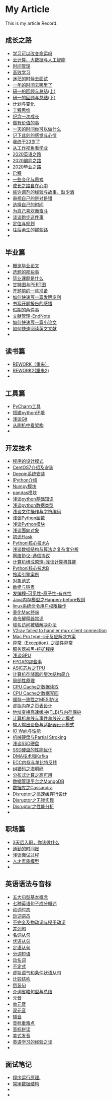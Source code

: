 # My Article

This is my article Record.


## 成长之路
- [学习可以改变命运吗](1-成长之路/01-学习可以改变命运吗.md)
- [云计算、大数据与人工智能](1-成长之路/02-云计算、大数据与人工智能.md)
- [时间管理](1-成长之路/03-时间管理.md)
- [高效学习](1-成长之路/04-高效学习.md)
- [迷茫的时候去面试](1-成长之路/05-迷茫的时候去面试.md)
- [一年的时间去哪里了](1-成长之路/06-一年的时间去哪里了.md)
- [研一的回顾与总结(上)](1-成长之路/07-研一的回顾与总结(上).md)
- [研一的回顾与总结(下)](1-成长之路/08-研一的回顾与总结(下).md)
- [计划与变化](1-成长之路/09-计划与变化.md)
- [工程思维](1-成长之路/10-工程思维.md)
- [纪念一次成长](1-成长之路/11-纪念一次成长.md)
- [做有价值的事](1-成长之路/12-做有价值的事.md)
- [一天的时间你可以做什么](1-成长之路/13-一天的时间你可以做什么.md)
- [记下此刻的感觉与心情](1-成长之路/14-记下此刻的感觉与心情.md)
- [我终于23岁了](1-成长之路/15-我终于23岁了.md)
- [从工作视角看学业](1-成长之路/16-从工作视角看学业.md)
- [2020英语之路](1-成长之路/17-2020英语之路.md)
- [2020编程之路](1-成长之路/18-2020编程之路.md)
- [2020毕业之路](1-成长之路/19-2020毕业之路.md)
- [启程](1-成长之路/20-启程.md)
- [一些变化与思考](1-成长之路/21-一些变化与思考.md)
- [成长之路自在心中](1-成长之路/22-成长之路自在心中.md)
- [些许调剂的经验与故事，缺少酒](1-成长之路/23-些许调剂的经验与故事，缺少酒.md)
- [审视自己的是对是错](1-成长之路/24-审视自己的是对是错.md)
- [选择自己的时间](1-成长之路/25-选择自己的时间.md)
- [为自己喜欢而奋斗](1-成长之路/26-为自己喜欢而奋斗.md)
- [谈谈跑步这件事](1-成长之路/27-谈谈跑步这件事.md)
- [定位与规划](1-成长之路/28-定位与规划.md)
- [往后余生的那些路](1-成长之路/29-往后余生的那些路.md)
- [](1-成长之路/)



## 毕业篇
- [概览毕业论文](2-毕业篇/1-毕业篇-概览毕业论文.md)
- [选题的那些事](2-毕业篇/2-毕业篇-选题的那些事.md)
- [毕业课题是什么](2-毕业篇/3-毕业篇-毕业课题是什么.md)
- [甘特图与PERT图](2-毕业篇/4-毕业篇-甘特图与PERT图.md)
- [开题前的一些准备](2-毕业篇/5-毕业篇-开题前的一些准备.md)
- [如何快速写一篇发明专利](2-毕业篇/6-毕业篇-如何快速写一篇发明专利.md)
- [书写开题报告的感悟](2-毕业篇/7-毕业篇-书写开题报告的感悟.md)
- [假期的两件事](2-毕业篇/8-毕业篇-假期的两件事.md)
- [文献管理-EndNote](2-毕业篇/9-毕业篇-文献管理-EndNote.md)
- [如何快速写一篇小论文](2-毕业篇/10-如何快速写一篇小论文.md)
- [如何快速阅读英文文献](2-毕业篇/11-如何快速阅读英文文献.md)
- [](2-毕业篇/)





## 读书篇
- [REWORK（重来）](3-读书篇/1-读书篇-REWORK（重来）.md)
- [REWORK2(重来2)](3-读书篇/2-读书篇-REWORK2(重来2).md)
- [](3-读书篇/)




## 工具篇
- [PyCharm工具](4-工具篇/01-PyCharm工具.md)
- [搭建python环境](4-工具篇/02-搭建python环境.md)
- [浅谈Git](4-工具篇/03-工具-浅谈Git.md)
- [从刷机中看架构](4-工具篇/04-工具篇-从刷机中看架构.md)
- [](4-工具篇/)




## 开发技术
- [程序的设计模式](5-开发技术/01-开发技术-程序的设计模式.md)
- [CentOS7介绍及安装](5-开发技术/02-开发技术-CentOS7介绍及安装.md)
- [Deepin系统安装](5-开发技术/04-开发技术-Deepin系统安装.md)
- [IPython介绍](5-开发技术/05-开发技术-IPython介绍.md)
- [Numpy模块](5-开发技术/06-开发技术-Numpy模块.md)
- [pandas模块](5-开发技术/07-开发技术-pandas模块.md)
- [浅谈python基础知识](5-开发技术/09-开发技术-浅谈python基础知识.md)
- [浅谈python数据类型](5-开发技术/10-开发技术-浅谈python数据类型.md)
- [浅谈文件操作与字符编码](5-开发技术/10-开发技术-浅谈文件操作与字符编码.md)
- [浅谈Python函数](5-开发技术/11-开发技术-浅谈Python函数.md)
- [浅谈Python模块](5-开发技术/12-开发技术-浅谈Python模块.md)
- [浅谈面向对象](5-开发技术/13-开发技术-浅谈面向对象.md)
- [初识Flask](5-开发技术/14-开发技术-初识Flask.md)
- [Pythoni核心技术A](5-开发技术/15-开发技术-Pythoni核心技术A.md)
- [浅谈数据结构与算法之复杂度分析](5-开发技术/16-开发技术-浅谈数据结构与算法之复杂度分析.md)
- [网络协议-通信协议](5-开发技术/17-网络协议-通信协议.md)
- [计算机组成原理-浅谈计算机性能](5-开发技术/18-计算机组成原理-浅谈计算机性能.md)
- [Pythoni核心技术B](5-开发技术/19-开发技术-Pythoni核心技术B.md)
- [搜索引擎案例](5-开发技术/20-开发技术-搜索引擎案例.md)
- [对象范式](5-开发技术/21-编程范式-对象范式.md)
- [数组与链表](5-开发技术/22-数据结构-数组与链表.md)
- [发编程-可见性-原子性-有序性](5-开发技术/23-并发编程-可见性-原子性-有序性.md)
- [Java内存模型之Happen-before规则](5-开发技术/24-并发编程-Java内存模型之Happen-before规则.md)
- [linux系统命令用户权限操作](5-开发技术/25-linux系统命令用户权限操作.md)
- [美化Mac终端](5-开发技术/26-美化Mac终端.md)
- [命令解释器常识](5-开发技术/27-命令解释器常识.md)
- [域名访问被墙解决办法](5-开发技术/28-域名访问被墙解决办法.md)
- [V2ray failed to handler mux client connection](5-开发技术/29-V2ray%20failed%20to%20handler%20mux%20client%20connection.md)
- [Mac Pro type-c无反应解决方案](5-开发技术/30-Mac%20Pro%20type-c无反应解决方案.md)
- [异常（Exception）之硬件异常](5-开发技术/31-异常（Exception）之硬件异常.md)
- [服务器被黑-挖矿程序](5-开发技术/32-服务器被黑-挖矿程序.md)
- [浅谈GPU](5-开发技术/33-浅谈GPU.md)
- [FPGA的那些事](5-开发技术/34-FPGA的那些事.md)
- [ASIC芯片之TPU](5-开发技术/35-ASIC芯片之TPU.md)
- [计算机存储器的层次结构简介](5-开发技术/36-计算机存储器的层次结构简介.md)
- [局部性原理](5-开发技术/37-局部性原理.md)
- [CPU Cache之数据读取](5-开发技术/38-CPU%20Cache之数据读取.md)
- [CPU Cache之数据写回](5-开发技术/39-CPU%20Cache之数据写回.md)
- [缓存一致性之MESI协议](5-开发技术/40-缓存一致性之MESI协议.md)
- [虚拟内存之页表设计](5-开发技术/41-虚拟内存之页表设计.md)
- [地址变换高速缓冲(TLB)与内存保护](5-开发技术/42-地址变换高速缓冲(TLB)与内存保护.md)
- [计算机总线与事件总线设计模式](5-开发技术/43-计算机总线与事件总线设计模式.md)
- [输入输出设备与适配器设计模式](5-开发技术/44-输入输出设备与适配器设计模式.md)
- [IO Wait与性能](5-开发技术/45-IO%20Wait与性能%20.md)
- [机械硬盘与Partial Stroking](5-开发技术/46-机械硬盘与Partial%20Stroking.md)
- [浅谈SSD硬盘](5-开发技术/47-浅谈SSD硬盘.md)
- [SSD硬盘的性能优化](5-开发技术/48-SSD硬盘的性能优化.md)
- [DMA技术和Kafka](5-开发技术/49-DMA技术和Kafka.md)
- [ECC内存与单比特反转](5-开发技术/50-ECC内存与单比特反转.md)
- [纠错码之海明码](5-开发技术/51-纠错码之海明码.md)
- [分布式计算之高可用](5-开发技术/52-分布式计算之高可用.md)
- [数据管理平台之MongoDB](5-开发技术/53-数据管理平台之MongoDB.md)
- [数据库之Cassandra](5-开发技术/54-数据库之Cassandra.md)
- [Disruptor之高速缓存行设计](5-开发技术/55-Disruptor之高速缓存行设计.md)
- [Disruptor之无锁实现](5-开发技术/56-Disruptor之无锁实现.md)
- [Disruptor之性能分析](5-开发技术/57-Disruptor之性能分析.md)
- [](5-开发技术/)







## 职场篇
- [3天后入职，你该做什么](6-职场篇/1-职场篇-3天后入职，你该做什么.md)
- [通勤的时间账](6-职场篇/2-职场篇-通勤的时间账.md)
- [浅谈面试过程](6-职场篇/3-职场篇-浅谈面试过程.md)
- [人才素质模型](6-职场篇/4-职场篇-人才素质模型.md)
- [](6-职场篇/)





## 英语语法与音标
- [五大句型基本概念](7-英语语法与音标/01-English-五大句型基本概念.md)
- [七种英语句子成分概述](7-英语语法与音标/02-English-七种英语句子成分概述.md)
- [动词时态](7-英语语法与音标/03-English-动词时态.md)
- [动词语态](7-英语语法与音标/04-English-动词语态.md)
- [不完全及物动词与授予动词](7-英语语法与音标/05-English-不完全及物动词与授予动词.md)
- [并列句](7-英语语法与音标/06-English-并列句.md)
- [名词从句](7-英语语法与音标/07-English-名词从句.md)
- [状语从句](7-英语语法与音标/08_English-状语从句.md)
- [定语从句](7-英语语法与音标/09-English-定语从句.md)
- [分词短语](7-英语语法与音标/10-English-分词短语.md)
- [动名词](7-英语语法与音标/11-English-动名词.md)
- [不定式](7-英语语法与音标/12-English-不定式.md)
- [虚拟语气和条件状语从句](7-英语语法与音标/13-English-虚拟语气和条件状语从句.md)
- [比较结构](7-英语语法与音标/14-English-比较结构.md)
- [倒装句](7-英语语法与音标/15-English-倒装句.md)
- [介词省略句型与总结](7-英语语法与音标/16-English-介词省略句型与总结.md)
- [元音](7-英语语法与音标/17.5-English-元音.md)
- [单元音](7-英语语法与音标/17-English-单元音.md)
- [双元音](7-英语语法与音标/18-English-双元音.md)
- [辅音](7-英语语法与音标/19-English-辅音.md)
- [音标重难点](7-英语语法与音标/20-English-音标重难点.md)
- [音标拼读](7-英语语法与音标/21-English-音标拼读.md)
- [美式发音](7-英语语法与音标/22-English-美式发音.md)
- [英语学习的经验之谈](7-英语语法与音标/23-英语学习的经验之谈.md)
- [](7-英语语法与音标/)





## 面试笔记

- [程序运行原理.](8-面试笔记/1-程序运行原理.md)
- [常用数据结构](8-面试笔记/2-常用数据结构.md)
- [](8-面试笔记/)
- [](8-面试笔记/)


















































































































































































































